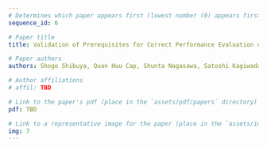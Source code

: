 ```yaml
---
# Determines which paper appears first (lowest number (0) appears first)
sequence_id: 6

# Paper title
title: Validation of Prerequisites for Correct Performance Evaluation of Image-based Plant Disease Diagnosis using Reliable 221K Images Collected from Actual Fields (Oral)

# Paper authors
authors: Shogo Shibuya, Quan Huu Cap, Shunta Nagasawa, Satoshi Kagiwada, Hiroyuki Uga, Hitoshi Iyatomi

# Author affiliations
# affil: TBD

# Link to the paper's pdf (place in the `assets/pdf/papers` directory)
pdf: TBD

# Link to a representative image for the paper (place in the `assets/img/papers` directory)
img: 7
---
```


